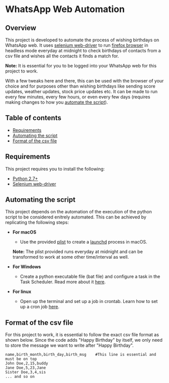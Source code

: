 # WhatsApp Web Automation

## Overview 
This project is developed to automate the process of wishing birthdays on WhatsApp web. It uses [selenium web-driver](https://www.selenium.dev) to run [firefox browser](https://www.mozilla.org/en-US/firefox/new/) in headless mode everyday at midnight to check birthdays of contacts from a csv file and wishes all the contacts it finds a match for.

**Note:** It is essential for you to be logged into your WhatsApp web for this project to work.

With a few tweaks here and there, this can be used with the browser of your choice and for purposes other than wishing birthdays like sending score updates, weather updates, stock price updates etc. It can be made to run every few minutes, every few hours, or even every few days (requires making changes to how you [automate the script](#automating_the_script)).

## Table of contents
- [Requirements](#requirements)
- [Automating the script](#automating_the_script)
- [Format of the csv file](#csv_format)

<a name="requirements"/>

## Requirements
This project requires you to install the following:

- [Python 2.7+](https://www.python.org/downloads/)
- [Selenium web-driver](https://pypi.org/project/selenium/)

<a name="automating_the_script"/>

## Automating the script
This project depends on the automation of the execution of the python script to be considered enitrely automated. This can be achieved by replicating the following steps: 

- **For macOS**
  - Use the provided [plist](https://github.com/thisismayanktiwari/whatsapp_web_automation/blob/main/local.python.whatsappbday.plist) to create a [launchd](https://developer.apple.com/library/archive/documentation/MacOSX/Conceptual/BPSystemStartup/Chapters/CreatingLaunchdJobs.html) process in macOS.
  
  **Note:** The plist provided runs everyday at midnight and can be transformed to work at some other time/interval as well.

- **For Windows**
  - Create a python executable file (bat file) and configure a task in the Task Scheduler. Read more about it [here](https://towardsdatascience.com/automate-your-python-scripts-with-task-scheduler-661d0a40b279).
  
- **For linux**
  - Open up the terminal and set up a job in crontab. Learn how to set up a cron job [here](https://opensource.com/article/17/11/how-use-cron-linux).
  
<a name="csv_format"/>

## Format of the csv file
For this project to work, it is essential to follow the exact csv file format as shown below. Since the code adds "Happy Birthday" by itself, we only need to store the message we want to write after "Happy Birthday".

```
name,birth_month,birth_day,birth_msg    #This line is essential and must be on top
John Doe,2,15,buddy 
Jane Doe,5,23,Jane
Sister Doe,3,4,sis
... and so on
```

